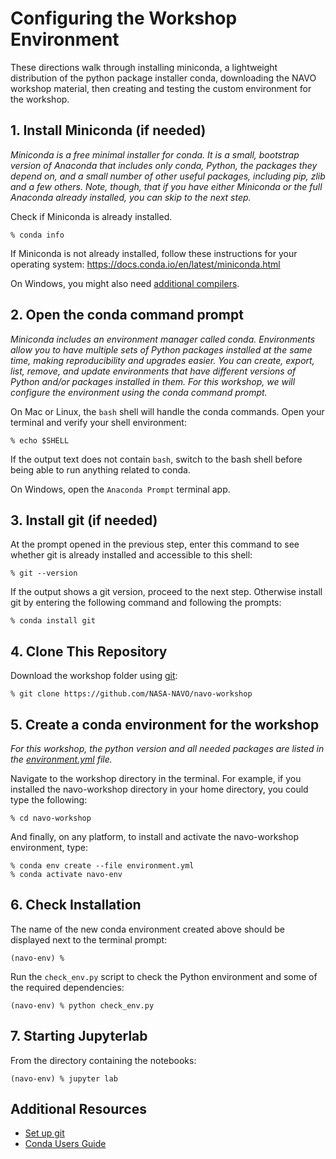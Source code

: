 # Configuring the Workshop Environment
These directions walk through installing miniconda, a lightweight distribution of the python package installer conda, downloading the NAVO workshop material, then creating and testing the custom environment for the  workshop. 

## 1. Install Miniconda (if needed)

*Miniconda is a free minimal installer for conda. It is a small, bootstrap
version of Anaconda that includes only conda, Python, the packages they depend
on, and a small number of other useful packages, including pip, zlib and a few
others. Note, though, that if you have either Miniconda or the full Anaconda
already installed, you can skip to the next step.*

Check if Miniconda is already installed.

    % conda info

If Miniconda is not already installed, follow these instructions for your
operating system: https://docs.conda.io/en/latest/miniconda.html

On Windows, you might also need
[additional compilers](https://github.com/conda/conda-build/wiki/Windows-Compilers).

## 2. Open the conda command prompt

*Miniconda includes an environment manager called conda. Environments
allow you to have multiple sets of Python packages installed at the same
time, making reproducibility and upgrades easier. You can create,
export, list, remove, and update environments that have different versions of
Python and/or packages installed in them. For this workshop, we will configure the environment using the conda command prompt.*

On Mac or Linux, the `bash` shell will handle the conda commands.  Open your terminal and verify your shell environment:

    % echo $SHELL

If the output text does not contain `bash`, switch to the bash shell before
being able to run anything related to conda.

On Windows, open the `Anaconda Prompt` terminal app.

## 3. Install git (if needed)

At the prompt opened in the previous step, enter this command to see whether git is already installed and accessible to this shell:

    % git --version

If the output shows a git version, proceed to the next step.  Otherwise install git by entering the following command and following the prompts:

    % conda install git

## 4. Clone This Repository

Download the workshop folder using
[git](https://help.github.com/articles/set-up-git/):

    % git clone https://github.com/NASA-NAVO/navo-workshop

## 5. Create a conda environment for the workshop

*For this workshop, the python version and all needed packages are listed in the
[environment.yml](https://github.com/NASA-NAVO/navo-workshop/blob/master/environment.yml) file.*

Navigate to the workshop directory in the terminal. For example, if you installed
the navo-workshop directory in your home directory, you could type the
following:

    % cd navo-workshop

And finally, on any platform, to install and activate the navo-workshop
environment, type:

    % conda env create --file environment.yml
    % conda activate navo-env

## 6. Check Installation

The name of the new conda environment created above should be displayed next
to the terminal prompt:

    (navo-env) %

Run the `check_env.py` script to check the Python environment and some of the
required dependencies:

    (navo-env) % python check_env.py

## 7. Starting Jupyterlab
From the directory containing the notebooks:

    (navo-env) % jupyter lab

## Additional Resources

- [Set up git](https://help.github.com/articles/set-up-git/)
- [Conda Users Guide](https://docs.conda.io/projects/conda/en/latest/user-guide/)
